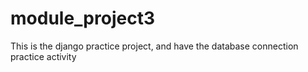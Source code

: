 # module_project3
This is the django practice project, and have the database connection practice activity
